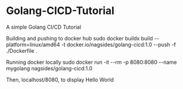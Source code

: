 # Golang-CICD-Tutorial
A simple Golang CI/CD Tutorial

Building and pushing to docker hub
sudo docker buildx build --platform=linux/amd64 -t docker.io/nagsides/golang-cicd:1.0 --push -f ./Dockerfile .

Running docker locally
sudo docker run -it --rm -p 8080:8080 --name mygolang nagsides/golang-cicd:1.0 

Then, localhost/8080, to display Hello World
